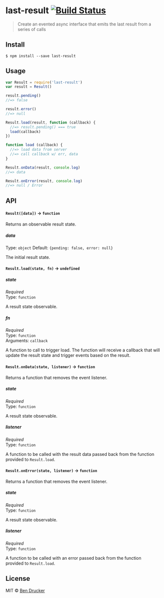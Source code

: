 # last-result [![Build Status](https://travis-ci.org/bendrucker/last-result.svg?branch=master)](https://travis-ci.org/bendrucker/last-result)

> Create an evented async interface that emits the last result from a series of calls


## Install

```
$ npm install --save last-result
```


## Usage

```js
var Result = require('last-result')
var result = Result()

result.pending()
//=> false

result.error()
//=> null

Result.load(result, function (callback) {
  //=> result.pending() === true
  load(callback)
})

function load (callback) {
  //=> load data from server
  //=> call callback w/ err, data
}

Result.onData(result, console.log)
//=> data

Result.onError(result, console.log)
//=> null / Error
```

## API

#### `Result([data])` -> `function`

Returns an observable result state.

##### data

Type: `object`
Default: `{pending: false, error: null}`

The initial result state.

#### `Result.load(state, fn)` -> `undefined`

##### state

*Required*  
Type: `function`

A result state observable.

##### fn

*Required*  
Type: `function`  
Arguments: `callback`

A function to call to trigger load. The function will receive a callback that will update the result state and trigger events based on the result.

#### `Result.onData(state, listener)` -> `function`

Returns a function that removes the event listener.

##### state

*Required*  
Type: `function`

A result state observable.

##### listener

*Required*  
Type: `function`

A function to be called with the result data passed back from the function provided to `Result.load`.

#### `Result.onError(state, listener)` -> `function`

Returns a function that removes the event listener.

##### state

*Required*  
Type: `function`

A result state observable.

##### listener

*Required*  
Type: `function`

A function to be called with an error passed back from the function provided to `Result.load`.


## License

MIT © [Ben Drucker](http://bendrucker.me)
